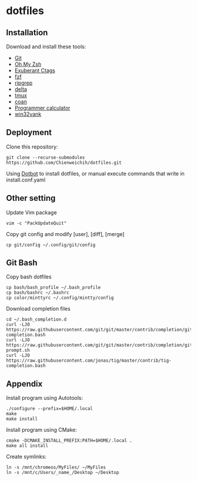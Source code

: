# dotfiles

## Installation

Download and install these tools:

* [Git][git]
* [Oh My Zsh][oh-my-zsh]
* [Exuberant Ctags][ctags]
* [fzf][fzf]
* [ripgrep][rg]
* [delta][delta]
* [tmux][tmux]
* [coan][coan]
* [Programmer calculator][pcalc]
* [win32yank][win32yank]

## Deployment

Clone this repository:

    git clone --recurse-submodules https://github.com/Chienweichih/dotfiles.git

Using [Dotbot][dotbot] to install dotfiles, or manual execute commands that write in install.conf.yaml

## Other setting

Update Vim package

    vim -c "PackUpdateQuit"

Copy git config and modify [user], [diff], [merge]

    cp git/config ~/.config/git/config

## Git Bash

Copy bash dotfiles

    cp bash/bash_profile ~/.bash_profile
    cp bash/bashrc ~/.bashrc
    cp color/minttyrc ~/.config/mintty/config

Download completion files

    cd ~/.bash_completion.d
    curl -LJO https://raw.githubusercontent.com/git/git/master/contrib/completion/git-completion.bash
    curl -LJO https://raw.githubusercontent.com/git/git/master/contrib/completion/git-prompt.sh
    curl -LJO https://raw.githubusercontent.com/jonas/tig/master/contrib/tig-completion.bash

## Appendix

Install program using Autotools:

    ./configure --prefix=$HOME/.local
    make
    make install

Install program using CMake:

    cmake -DCMAKE_INSTALL_PREFIX:PATH=$HOME/.local .
    make all install

Create symlinks:

    ln -s /mnt/chromeos/MyFiles/ ~/MyFiles
    ln -s /mnt/c/Users/_name_/Desktop ~/Desktop



[git]: <https://git-scm.com/downloads/>
[oh-my-zsh]: <https://ohmyz.sh/>
[ctags]: <https://sourceforge.net/projects/ctags/files/>
[fzf]: <https://github.com/junegunn/fzf/releases>
[rg]: <https://github.com/BurntSushi/ripgrep/releases>
[delta]: <https://github.com/dandavison/delta/releases>
[tmux]: <https://github.com/tmux/tmux/releases>
[coan]: <https://coan2.sourceforge.net/index.php?page=install>
[pcalc]: <https://github.com/alt-romes/programmer-calculator>
[win32yank]: <https://github.com/equalsraf/win32yank/releases>
[dotbot]: <https://github.com/anishathalye/dotbot>
